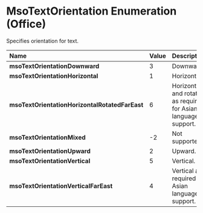 
# MsoTextOrientation Enumeration (Office)

Specifies orientation for text.



|**Name**|**Value**|**Description**|
|:-----|:-----|:-----|
| **msoTextOrientationDownward**|3|Downward.|
| **msoTextOrientationHorizontal**|1|Horizontal.|
| **msoTextOrientationHorizontalRotatedFarEast**|6|Horizontal and rotated as required for Asian language support.|
| **msoTextOrientationMixed**|-2|Not supported.|
| **msoTextOrientationUpward**|2|Upward.|
| **msoTextOrientationVertical**|5|Vertical.|
| **msoTextOrientationVerticalFarEast**|4|Vertical as required for Asian language support.|
